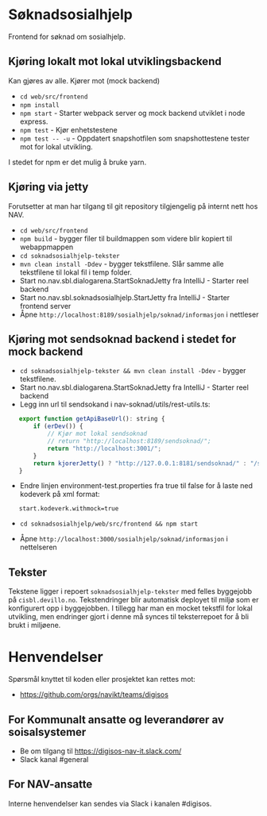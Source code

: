 Søknadsosialhjelp
================

Frontend for søknad om sosialhjelp. 

## Kjøring lokalt mot lokal utviklingsbackend

Kan gjøres av alle. Kjører mot (mock backend)

* `cd web/src/frontend` 
* `npm install` 
* `npm start` - Starter webpack server og mock backend utviklet i node express.
* `npm test` - Kjør enhetstestene
* `npm test -- -u` - Oppdatert snapshotfilen som snapshottestene tester mot for lokal utvikling. 

I stedet for npm er det mulig å bruke yarn.
 
## Kjøring via jetty

Forutsetter at man har tilgang til git repository tilgjengelig på internt nett hos NAV.

* `cd web/src/frontend` 
* `npm build` - bygger filer til buildmappen som videre blir kopiert til webappmappen
* `cd soknadsosialhjelp-tekster`
* `mvn clean install -Ddev` - bygger tekstfilene. Slår samme alle tekstfilene til lokal fil i temp folder.
* Start no.nav.sbl.dialogarena.StartSoknadJetty fra IntelliJ - Starter reel backend
* Start no.nav.sbl.soknadsosialhjelp.StartJetty fra IntelliJ - Starter frontend server
* Åpne `http://localhost:8189/sosialhjelp/soknad/informasjon` i nettleser
 
 ## Kjøring mot sendsoknad backend i stedet for mock backend
 
 * `cd soknadsosialhjelp-tekster && mvn clean install -Ddev` - bygger tekstfilene.
 * Start no.nav.sbl.dialogarena.StartSoknadJetty fra IntelliJ - Starter reel backend
 * Legg inn url til sendsokand i nav-soknad/utils/rest-utils.ts:
 
 ```javascript
    export function getApiBaseUrl(): string {
        if (erDev()) {
        	// Kjør mot lokal sendsoknad
            // return "http://localhost:8189/sendsoknad/";
            return "http://localhost:3001/";
        }
        return kjorerJetty() ? "http://127.0.0.1:8181/sendsoknad/" : "/sendsoknad/";
    }
 ```

 * Endre linjen environment-test.properties fra true til false for å laste ned kodeverk på xml format:
 ```
    start.kodeverk.withmock=true
 ```
 * `cd soknadsosialhjelp/web/src/frontend && npm start`

 * Åpne `http://localhost:3000/sosialhjelp/soknad/informasjon` i nettelseren
     
 ## Tekster
 
 Tekstene ligger i repoert `soknadsosialhjelp-tekster` med felles byggejobb på `cisbl.devillo.no`. Tekstendringer blir automatisk
 deployet til miljø som er konfigurert opp i byggejobben. I tillegg har man en mocket tekstfil for lokal utvikling, men endringer
 gjort i denne må synces til teksterrepoet for å bli brukt i miljøene.
 
# Henvendelser

Spørsmål knyttet til koden eller prosjektet kan rettes mot:
* https://github.com/orgs/navikt/teams/digisos

## For Kommunalt ansatte og leverandører av soisalsystemer
* Be om tilgang til https://digisos-nav-it.slack.com/
* Slack kanal #general

## For NAV-ansatte

Interne henvendelser kan sendes via Slack i kanalen #digisos.
